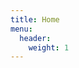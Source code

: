 ```yaml
---
title: Home
menu:
  header:
    weight: 1
---
```

<div id="words">
</div>
<script src="https://cdn.jsdelivr.net/npm/vara@1.4.0/lib/vara.min.js" type="text/javascript"></script>
<script>
	new Vara("#words","js/a.json",[
{
	text:"Life is a Rougelike!", // String, text to be shown
	fontSize:64, // Number, size of the text
	strokeWidth:2, // Width / Thickness of the stroke
	color:"black", // Color of the text
	id:"", // String or integer, for if animations are called manually or when using the get() method. Default is the index of the object.
	duration:2000, // Number, Duration of the animation in milliseconds
	textAlign:"center", // String, text align, accepted values are left,center,right
	x:0, // Number, x coordinate of the text
	y:0, // Number, y coordinate of the text
	fromCurrentPosition:{ // Whether the x or y coordinate should be from its calculated position, ie the position if x or y coordinates were not applied
		x:true, // Boolean
		y:true, // Boolean
	},
	autoAnimation:true, // Boolean, Whether to animate the text automatically
	queued:true, // Boolean, Whether the animation should be in a queue
    delay:0,     // Delay before the animation starts in milliseconds
    /* Letter spacing can be a number or an object, if number, the spacing will be applied to every character.
    If object, each letter can be assigned a different spacing as follows,
    letterSpacing: {
        a: 4,
        j: -6,
        global: -1
    }
    The global property is used to set spacing of all other characters
    */
	letterSpacing:0
}],{
	// The options given below will be applicable to every text created,
	// however they will not override the options set above.
	// They will work as secondary options.
	fontSize:24, // Number, size of the text
	strokeWidth:.5, // Width / Thickness of the stroke
	color:"black", // Color of the text
	duration:2000, // Number, Duration of the animation in milliseconds
	textAlign:"left", // String, text align, accepted values are left,center,right
	autoAnimation:true, // Boolean, Whether to animate the text automatically
	queued:true, // Boolean, Whether the animation should be in a queue
	letterSpacing:0
})
</script>